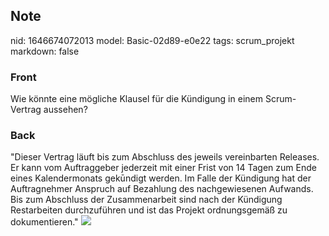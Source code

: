 ## Note
nid: 1646674072013
model: Basic-02d89-e0e22
tags: scrum_projekt
markdown: false

### Front
Wie könnte eine mögliche Klausel für die Kündigung in einem Scrum-Vertrag aussehen?

### Back
"Dieser Vertrag läuft bis zum Abschluss des jeweils vereinbarten
Releases. Er kann vom Auftraggeber jederzeit mit einer Frist von 14
Tagen zum Ende eines Kalendermonats gekūndigt werden. Im Falle der
Kündigung hat der Auftragnehmer Anspruch auf Bezahlung des
nachgewiesenen Aufwands. Bis zum Abschluss der Zusammenarbeit sind
nach der Kündigung Restarbeiten durchzuführen und ist das Projekt
ordnungsgemäß zu dokumentieren." <img src= 
"paste-0b0417e5db29af96482207f3e0f2670ade7f7439.jpg">
